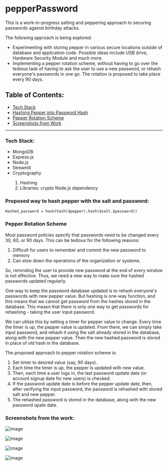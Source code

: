 # pepperPassword

This is a work-in-progress salting and peppering approach to securing passwords against birthday attacks. 

The following approach is being explored:

<ul>
  <li>Experimenting with storing pepper in various secure locations outside of database and application code. Possible ideas include USB drive, Hardware Security Module and much more.</li>
  <li>Implementing a pepper rotation scheme, without having to go over the tedious task of having to ask the user to use a new password, or rehash everyone's passwords in one go. The rotation is proposed to take place every 90 days.</li>
</ul>

<h2>Table of Contents:</h2>

<ul>
  <li><a href="#techstack">Tech Stack</a></li>
  <li><a href="#hash">Hashing Pepper into Password Hash</a></li>
  <li><a href="#rotation">Pepper Rotation Scheme</a></li>
  <li><a href="#screenshots">Screenshots from Work</a></li>
</ul>

<hr>

<h3 id="techstack">Tech Stack:</h3>

<ul>
  <li>MongoDB</li>
  <li>Express.js</li>
  <li>Node.js</li>
  <li>Streamlit</li>
  <li>Cryptography</li>
  <ol>
    <li>Hashing</li>
    <li>Libraries: crypto Node.js dependency</li>
  </ol>
</ul>

<h3 id="hash">Proposed way to hash pepper with the salt and password:</h3>

```Hashed_password = hash(hash($pepper).hash($salt.$password))```

<h3 id="rotation">Pepper Rotation Scheme</h3>

Most password policies specify that passwords need to be changed every 30, 60, or 90 days. This can be tedious for the following reasons:

<ol>
  <li>Difficult for users to remember and commit the new password to memory</li>
  <li>Can slow down the operations of the organization or systems.</li>
</ol>

So, reminding the user to provide new password at the end of every window is not effective. Thus, we need a new way to make sure the hashed passwords updated regularly.

One way to keep the password database updated is to rehash everyone's passwords with new pepper value. But hashing is one-way function, and this means that we cannot get password from the hashes stored in the database. This measn that there is only one way to get passwords for rehashing - taking the user input password.

We can utilize this by setting a timer for pepper value to change. Every time the timer is up, the pepper value is updated. From there, we can simply take input password, and rehash it using the salt already stored in the database, along with the new pepper value. Then the new hashed password is stored in place of old hash in the database.

The proposed approach to pepper rotation scheme is:

<ol>
  <li>Set timer to desired value (say, 90 days).</li>
  <li>Each time the timer is up, the pepper is updated with new value.</li>
  <li>Then, each time a user logs in, the last password update date (or account signup date for new users) is checked.</li>
  <li>If the password update date is before the pepper update date, then, after verifying the input password, the password is rehashed with stored salt and new pepper.</li>
  <li>The rehashed password is stored in the database, along with the new password upate date.</li>
</ol>

<h3 id="screenshots">Screenshots from the work:</h3>

![image](https://github.com/ShreeluSantosh/pepperPassword/assets/94289402/d5e60d62-334f-4943-865b-2e8eacb860d2)

![image](https://github.com/ShreeluSantosh/pepperPassword/assets/94289402/f5ffa2a7-8832-4221-8d3d-5528fdde3266)

![image](https://github.com/ShreeluSantosh/pepperPassword/assets/94289402/e66181a3-a204-4adf-b982-b884e2982a86)

![image](https://github.com/ShreeluSantosh/pepperPassword/assets/94289402/ee921ee3-d65b-4857-afc4-f94f40777e36)
